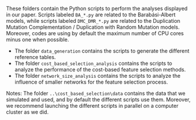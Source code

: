 These folders contain the Python scripts to perform the analyses displayed in our paper. Scripts labeled `BA_*.py` are related to the Barabási-Albert models, while scripts labeled `DMC_DMR_*.py` are related to the Duplication Mutation Complementation / Duplication with Random Mutation models. Moreover, codes are using by default the maximum number of CPU cores minus one when possible.

- The folder `data_generation` contains the scripts to generate the different reference tables.
- The folder `cost_based_selection_analysis` contains the scripts to analyze the performance of the cost-based feature selection methods.
- The folder `network_size_analysis` contains the scripts to analyze the influence of smaller networks for the feature selection process.

Notes:
The folder `..\cost_based_selection\data` contains the data that we simulated and used, and by default the different scripts use them.
Moreover, we recommend launching the different scripts in parallel on a computer cluster as we did.
